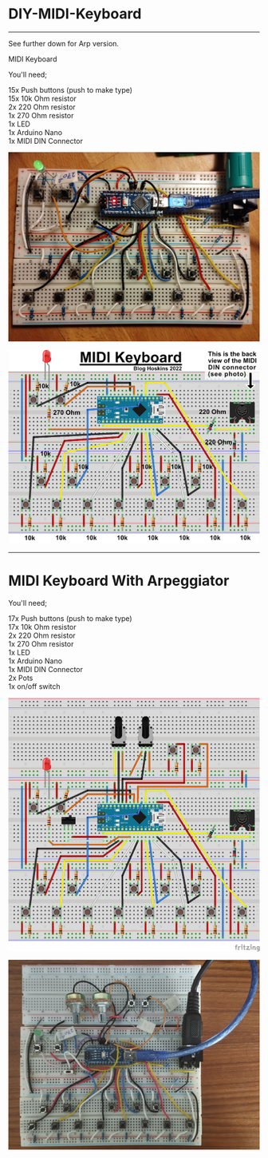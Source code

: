# DIY-MIDI-Keyboard 
_____________________________________________________________________


See further down for Arp version.

MIDI Keyboard

You'll need;

15x   Push buttons (push to make type)<br />
15x   10k Ohm resistor<br />
2x     220 Ohm resistor<br />
1x     270 Ohm resistor<br />
1x     LED<br />
1x     Arduino Nano<br />
1x     MIDI DIN Connector<br />

![MIDI Keyboard image](DIY_midi_Keyboard.jpg)

![fritzing keyboard image](Arduino_MIDI_Keyboard_bb.png)


_____________________________________________________________________

# MIDI Keyboard With Arpeggiator

You'll need;

17x   Push buttons (push to make type)<br />
17x   10k Ohm resistor<br />
2x     220 Ohm resistor<br />
1x     270 Ohm resistor<br />
1x     LED<br />
1x     Arduino Nano<br />
1x     MIDI DIN Connector<br />
2x     Pots <br />
1x     on/off switch<br />

![Fritzing image](Arduino_MIDI_Keyboard_plus_ARP_bb.png)

![breadboard midi arp image](arduino_midi_arp.jpg)